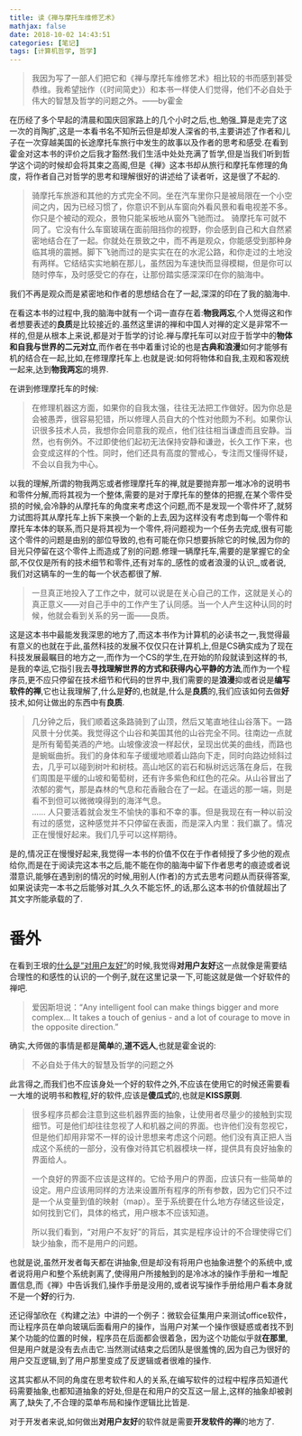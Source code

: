```yaml
---
title: 读《禅与摩托车维修艺术》
mathjax: false
date: 2018-10-02 14:43:51
categories: [笔记]
tags: [计算机哲学, 哲学]
---
```

> 我因为写了一部人们把它和《禅与摩托车维修艺术》相比较的书而感到甚受恭维。我希望拙作（《时间简史》）和本书一样使人们觉得，他们不必自处于伟大的智慧及哲学的问题之外。——by霍金

在历经了多个早起的清晨和国庆回家路上的几个小时之后,也_勉强_算是走完了这一次的肖陶扩,这是一本看书名不知所云但是却发人深省的书,主要讲述了作者和儿子在一次穿越美国的长途摩托车旅行中发生的故事以及作者的思考和感受.在看到霍金对这本书的评价之后我才豁然:我们生活中处处充满了哲学,但是当我们听到哲学这个词的时候却会将其束之高阁,但是《禅》这本书却从旅行和摩托车修理的角度，将作者自己对哲学的思考和理解很好的讲述给了读者听，这是很了不起的.

> 骑摩托车旅游和其他的方式完全不同。坐在汽车里你只是被局限在一个小空间之内，因为已经习惯了，你意识不到从车窗向外看风景和看电视差不多。你只是个被动的观众，景物只能呆板地从窗外飞驰而过。 骑摩托车可就不同了。它没有什么车窗玻璃在面前阻挡你的视野，你会感到自己和大自然紧密地结合在了一起。你就处在景致之中，而不再是观众，你能感受到那种身临其境的震撼。脚下飞驰而过的是实实在在的水泥公路，和你走过的土地没有两样。它结结实实地躺在那儿，虽然因为车速快而显得模糊，但是你可以随时停车，及时感受它的存在，让那份踏实感深深印在你的脑海中。

我们不再是观众而是紧密地和作者的思想结合在了一起,深深的印在了我的脑海中.

在看这本书的过程中,我的脑海中就有一个词一直存在着:**物我两忘**,个人觉得这和作者想要表述的**良质**是比较接近的.虽然这里讲的禅和中国人对禅的定义是非常不一样的,但是从根本上来说,都是对于哲学的讨论.禅与摩托车可以对应于哲学中的**物体和自我与世界的二元对立**,而作者在书中着重讨论的也是**古典和浪漫**如何才能够有机的结合在一起,比如,在修理摩托车上.也就是说:如何将物体和自我,主观和客观统一起来,达到**物我两忘**的境界.
<!-- more -->
在讲到修理摩托车的时候:

> 在修理机器这方面，如果你的自我太强，往往无法把工作做好。因为你总是会被愚弄，很容易犯错，所以修理人员自大的个性对他颇为不利。如果你认识很多技术人员，我想你会同意我的观点，他们往往相当谦虚而且安静。当然，也有例外。不过即使他们起初无法保持安静和谦逊，长久工作下来，也会变成这样的个性。同时，他们还具有高度的警戒心，专注而又懂得怀疑，不会以自我为中心。

以我的理解,所谓的物我两忘或者修理摩托车的禅,就是要抛弃那一堆冰冷的说明书和零件分解,而将其视为一个整体,需要的是对于摩托车的整体的把握,在某个零件受损的时候,会冷静的从摩托车的角度来考虑这个问题,而不是发现一个零件坏了,就努力试图将其从摩托车上拆下来换一个新的上去,因为这样没有考虑到每一个零件和摩托车本体的联系,而只是将其视为一个零件,将问题视为一个任务去完成,很有可能这个零件的问题是由别的部位导致的,也有可能在你只想要拆除它的时候,因为你的目光只停留在这个零件上而造成了别的问题.修理一辆摩托车,需要的是掌握它的全部,不仅仅是所有的技术细节和零件,还有对车的_感性的或者浪漫的认识_,或者说,我们对这辆车的一生的每一个状态都很了解.

> 一旦真正地投入了工作之中，就可以说是在关心自己的工作，这就是关心的真正意义——对自己手中的工作产生了认同感。当一个人产生这种认同的时候，他就会看到关系的另一面——良质。

这是这本书中最能发我深思的地方了,而这本书作为计算机的必读书之一,我觉得最有意义的也就在于此,虽然科技的发展不仅仅只在计算机上,但是CS确实成为了现在科技发展最瞩目的地方之一,而作为一个CS的学生,在开始的阶段就读到这样的书,是我的幸运,它指引我去**寻找理解世界的方式和获得内心平静的方法**,而作为一个程序员,更不应只停留在技术细节和代码的世界中,我们需要的是**浪漫**抑或者说是**编写软件的禅**,它也让我理解了,什么是**好**的,也就是,什么是**良质**的,我们应该如何去做**好**技术,如何让做出的东西中有**良质**.

> 几分钟之后，我们顺着这条路骑到了山顶，然后又笔直地往山谷落下。一路风景十分优美。我觉得这个山谷和美国其他的山谷完全不同。往南边一点就是所有葡萄美酒的产地。山坡像波浪一样起伏，呈现出优美的曲线，而路也是蜿蜒曲折。我们的身体和车子缓缓地顺着山路向下走，同时向路边倾斜过去，几乎可以碰到树叶和树枝。高山地区的岩石和枞树远远落在身后，在我们周围是平缓的山坡和葡萄树，还有许多紫色和红色的花朵。从山谷冒出了浓郁的雾气，那是森林的气息和花香融合在了一起。在遥远的那一端，则是看不到但可以微微嗅得到的海洋气息。  
> …… 人只要活着就会发生不愉快的事和不幸的事。但是我现在有一种以前没有过的感觉，这种感觉并不只停留在表面，而是深入内里：我们赢了。情况正在慢慢好起来。我们几乎可以这样期待。

是的,情况正在慢慢好起来,我觉得一本书的价值不仅在于作者倾授了多少他的观点给你,而是在于阅读完这本书之后,能不能在你的脑海中留下作者思考的痕迹或者说潜意识,能够在遇到别的情况的时候,用别人(作者)的方式去思考问题从而获得答案,如果说读完一本书之后能够对其_久久不能忘怀_的话,那么这本书的价值就超出了其文字所能承载的了.

[](#番外 "番外")番外
==============

在看到王垠的[什么是“对用户友好”](http://www.yinwang.org/blog-cn/2012/05/18/user-friendliness)的时候,我觉得**对用户友好**这一点就像是需要结合理性的和感性的认识的一个例子,就在这里记录一下,可能这就是做一个好软件的禅吧.

> 爱因斯坦说：“Any intelligent fool can make things bigger and more complex… It takes a touch of genius - and a lot of courage to move in the opposite direction.”

确实,大师做的事情是都是**简单**的,**道不远人**,也就是霍金说的:

> 不必自处于伟大的智慧及哲学的问题之外

此言得之,而我们也不应该身处一个好的软件之外,不应该在使用它的时候还需要看一大堆的说明书和教程,好的软件,应该是**傻瓜式**的,也就是**KISS原则**.

> 很多程序员都会注意到这些机器界面的抽象，让使用者尽量少的接触到实现细节。可是他们却往往忽视了人和机器之间的界面。也许他们没有忽视它，但是他们却用非常不一样的设计思想来考虑这个问题。他们没有真正把人当成这个系统的一部分，没有像对待其它机器模块一样，提供具有良好抽象的界面给人。
> 
> 一个良好的界面不应该是这样的。它给予用户的界面，应该只有一些简单的设定。用户应该用同样的方法来设置所有程序的所有参数，因为它们只不过是一个从变量到值的映射（map）。至于系统要在什么地方存储这些设定，如何找到它们，具体的格式，用户根本不应该知道。
> 
> 所以我们看到，“对用户不友好”的背后，其实是程序设计的不合理使得它们缺少抽象，而不是用户的问题。

也就是说,虽然开发者每天都在讲抽象,但是却没有将用户也抽象进整个的系统中,或者说将用户和整个系统剥离了,使得用户所接触到的是冷冰冰的操作手册和一堆配置信息,而《禅》中告诉我们,操作手册是没用的,或者说写操作手册给用户看本身就不是一个**好**的行为.

还记得邹欣在《构建之法》中讲的一个例子：微软会征集用户来测试office软件，而让程序员在单向玻璃后面看用户的操作，当用户对某一个操作很疑惑或者找不到某个功能的位置的时候，程序员在后面都会很着急，因为这个功能似乎就**在那里**,但是用户就是没有去点击它.当然测试结束之后团队是很羞愧的,因为自己为很好的用户交互逻辑,到了用户那里变成了反逻辑或者很难的操作.

这其实都从不同的角度在思考软件和人的关系,在编写软件的过程中程序员知道代码需要抽象,也都知道抽象的好处,但是在和用户的交互这一层上,这样的抽象却被剥离了,缺失了,不合理的菜单布局和操作逻辑比比皆是.

对于开发者来说,如何做出**对用户友好**的软件就是需要**开发软件的禅**的地方了.